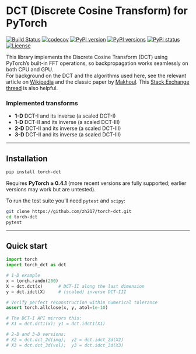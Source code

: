 # DCT (Discrete Cosine Transform) for **PyTorch**

[![Build Status](https://travis-ci.com/zh217/torch-dct.svg?branch=master)](https://travis-ci.com/zh217/torch-dct)
[![codecov](https://codecov.io/gh/zh217/torch-dct/branch/master/graph/badge.svg)](https://codecov.io/gh/zh217/torch-dct)
[![PyPI version](https://img.shields.io/pypi/v/torch-dct.svg)](https://pypi.python.org/pypi/torch-dct/)
[![PyPI versions](https://img.shields.io/pypi/pyversions/torch-dct.svg)](https://pypi.python.org/pypi/torch-dct/)
[![PyPI status](https://img.shields.io/pypi/status/torch-dct.svg)](https://pypi.python.org/pypi/torch-dct/)
[![License](https://img.shields.io/github/license/zh217/torch-dct.svg)](https://github.com/zh217/torch-dct/blob/master/LICENSE)

This library implements the Discrete Cosine Transform (DCT) using PyTorch’s built-in FFT operations, so backpropagation works seamlessly on both CPU and GPU.  
For background on the DCT and the algorithms used here, see the relevant article on [Wikipedia](https://en.wikipedia.org/wiki/Discrete_cosine_transform) and the classic paper by [Makhoul](https://ieeexplore.ieee.org/document/1163351). This [Stack Exchange thread](https://dsp.stackexchange.com/questions/2807/fast-cosine-transform-via-fft) is also helpful.

### Implemented transforms

* **1-D** DCT-I and its inverse (a scaled DCT-I)  
* **1-D** DCT-II and its inverse (a scaled DCT-III)  
* **2-D** DCT-II and its inverse (a scaled DCT-III)  
* **3-D** DCT-II and its inverse (a scaled DCT-III)

---

## Installation

```bash
pip install torch-dct
````

Requires **PyTorch ≥ 0.4.1** (more recent versions are fully supported; earlier versions may work but are untested).

To run the test suite you’ll need `pytest` and `scipy`:

```bash
git clone https://github.com/zh217/torch-dct.git
cd torch-dct
pytest
```

---

## Quick start

```python
import torch
import torch_dct as dct

# 1-D example
x = torch.randn(200)
X = dct.dct(x)      # DCT-II along the last dimension
y = dct.idct(X)     # (scaled) inverse DCT-III

# Verify perfect reconstruction within numerical tolerance
assert torch.allclose(x, y, atol=1e-10)

# The DCT-I API mirrors this:
# X1 = dct.dct1(x); y1 = dct.idct1(X1)

# 2-D and 3-D versions:
# X2 = dct.dct_2d(img);  y2 = dct.idct_2d(X2)
# X3 = dct.dct_3d(vol);  y3 = dct.idct_3d(X3)
```

